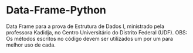 # Data-Frame-Python
Data Frame para a prova de Estrutura de Dados I, ministrado pela professora Kadidja, no Centro Universitário do Distrito Federal (UDF).  OBS: Os métodos escritos no código devem ser utilizados um por um para melhor uso de cada.
